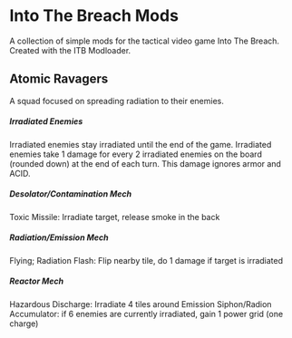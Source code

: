# __Into The Breach Mods__
A collection of simple mods for the tactical video game Into The Breach. Created with the ITB Modloader.

## __Atomic Ravagers__
A squad focused on spreading radiation to their enemies.

##### Irradiated Enemies
Irradiated enemies stay irradiated until the end of the game. Irradiated enemies take 1 damage for every 2 irradiated enemies on the board (rounded down) at the end of each turn. This damage ignores armor and ACID.

##### Desolator/Contamination Mech
Toxic Missile: Irradiate target, release smoke in the back

##### Radiation/Emission Mech
Flying; Radiation Flash: Flip nearby tile, do 1 damage if target is irradiated

##### Reactor Mech
Hazardous Discharge: Irradiate 4 tiles around
Emission Siphon/Radion Accumulator: if 6 enemies are currently irradiated, gain 1 power grid (one charge)

